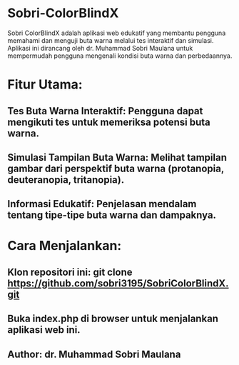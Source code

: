 # Sobri-ColorBlindX
Sobri ColorBlindX adalah aplikasi web edukatif yang membantu pengguna memahami dan menguji buta warna melalui tes interaktif dan simulasi. Aplikasi ini dirancang oleh dr. Muhammad Sobri Maulana untuk mempermudah pengguna mengenali kondisi buta warna dan perbedaannya.

# Fitur Utama:

## Tes Buta Warna Interaktif: Pengguna dapat mengikuti tes untuk memeriksa potensi buta warna.
## Simulasi Tampilan Buta Warna: Melihat tampilan gambar dari perspektif buta warna (protanopia, deuteranopia, tritanopia).
## Informasi Edukatif: Penjelasan mendalam tentang tipe-tipe buta warna dan dampaknya.

# Cara Menjalankan:

## Klon repositori ini: git clone https://github.com/sobri3195/SobriColorBlindX.git
## Buka index.php di browser untuk menjalankan aplikasi web ini.
## Author: dr. Muhammad Sobri Maulana
